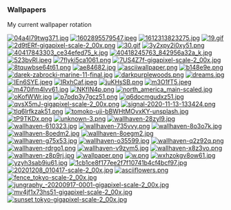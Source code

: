 ### Wallpapers
My current wallpaper rotation

[![04a4l79twg371.jpg](https://raw.githubusercontent.com/ropapermaker/Wallpapers/master/thumbnails/04a4l79twg371.jpg)](https://raw.githubusercontent.com/ropapermaker/Wallpapers/master/papes/04a4l79twg371.jpg)
[![1602895579547.jpeg](https://raw.githubusercontent.com/ropapermaker/Wallpapers/master/thumbnails/1602895579547.jpeg)](https://raw.githubusercontent.com/ropapermaker/Wallpapers/master/papes/1602895579547.jpeg)
[![1612313823275.jpg](https://raw.githubusercontent.com/ropapermaker/Wallpapers/master/thumbnails/1612313823275.jpg)](https://raw.githubusercontent.com/ropapermaker/Wallpapers/master/papes/1612313823275.jpg)
[![19.gif](https://raw.githubusercontent.com/ropapermaker/Wallpapers/master/thumbnails/19.gif)](https://raw.githubusercontent.com/ropapermaker/Wallpapers/master/papes/19.gif)
[![2d9tERf-gigapixel-scale-2_00x.png](https://raw.githubusercontent.com/ropapermaker/Wallpapers/master/thumbnails/2d9tERf-gigapixel-scale-2_00x.png)](https://raw.githubusercontent.com/ropapermaker/Wallpapers/master/papes/2d9tERf-gigapixel-scale-2_00x.png)
[![30.gif](https://raw.githubusercontent.com/ropapermaker/Wallpapers/master/thumbnails/30.gif)](https://raw.githubusercontent.com/ropapermaker/Wallpapers/master/papes/30.gif)
[![3y2xpy2i0xy51.png](https://raw.githubusercontent.com/ropapermaker/Wallpapers/master/thumbnails/3y2xpy2i0xy51.png)](https://raw.githubusercontent.com/ropapermaker/Wallpapers/master/papes/3y2xpy2i0xy51.png)
[![40417843303_ce34efed75_k.jpg](https://raw.githubusercontent.com/ropapermaker/Wallpapers/master/thumbnails/40417843303_ce34efed75_k.jpg)](https://raw.githubusercontent.com/ropapermaker/Wallpapers/master/papes/40417843303_ce34efed75_k.jpg)
[![40418245763_842956a32a_k.jpg](https://raw.githubusercontent.com/ropapermaker/Wallpapers/master/thumbnails/40418245763_842956a32a_k.jpg)](https://raw.githubusercontent.com/ropapermaker/Wallpapers/master/papes/40418245763_842956a32a_k.jpg)
[![523bvRl.jpeg](https://raw.githubusercontent.com/ropapermaker/Wallpapers/master/thumbnails/523bvRl.jpeg)](https://raw.githubusercontent.com/ropapermaker/Wallpapers/master/papes/523bvRl.jpeg)
[![7flyki5ca1061.png](https://raw.githubusercontent.com/ropapermaker/Wallpapers/master/thumbnails/7flyki5ca1061.png)](https://raw.githubusercontent.com/ropapermaker/Wallpapers/master/papes/7flyki5ca1061.png)
[![7US4Z7f-gigapixel-scale-2_00x.jpg](https://raw.githubusercontent.com/ropapermaker/Wallpapers/master/thumbnails/7US4Z7f-gigapixel-scale-2_00x.jpg)](https://raw.githubusercontent.com/ropapermaker/Wallpapers/master/papes/7US4Z7f-gigapixel-scale-2_00x.jpg)
[![8tquwbse64t61.png](https://raw.githubusercontent.com/ropapermaker/Wallpapers/master/thumbnails/8tquwbse64t61.png)](https://raw.githubusercontent.com/ropapermaker/Wallpapers/master/papes/8tquwbse64t61.png)
[![ae84682.jpg](https://raw.githubusercontent.com/ropapermaker/Wallpapers/master/thumbnails/ae84682.jpg)](https://raw.githubusercontent.com/ropapermaker/Wallpapers/master/papes/ae84682.jpg)
[![asciiwallpaper.png](https://raw.githubusercontent.com/ropapermaker/Wallpapers/master/thumbnails/asciiwallpaper.png)](https://raw.githubusercontent.com/ropapermaker/Wallpapers/master/papes/asciiwallpaper.png)
[![b148e9e.png](https://raw.githubusercontent.com/ropapermaker/Wallpapers/master/thumbnails/b148e9e.png)](https://raw.githubusercontent.com/ropapermaker/Wallpapers/master/papes/b148e9e.png)
[![darek-zabrocki-marine-11-final.jpg](https://raw.githubusercontent.com/ropapermaker/Wallpapers/master/thumbnails/darek-zabrocki-marine-11-final.jpg)](https://raw.githubusercontent.com/ropapermaker/Wallpapers/master/papes/darek-zabrocki-marine-11-final.jpg)
[![darkpurplewoods.png](https://raw.githubusercontent.com/ropapermaker/Wallpapers/master/thumbnails/darkpurplewoods.png)](https://raw.githubusercontent.com/ropapermaker/Wallpapers/master/papes/darkpurplewoods.png)
[![dreams.jpg](https://raw.githubusercontent.com/ropapermaker/Wallpapers/master/thumbnails/dreams.jpg)](https://raw.githubusercontent.com/ropapermaker/Wallpapers/master/papes/dreams.jpg)
[![IEn6SYE.jpeg](https://raw.githubusercontent.com/ropapermaker/Wallpapers/master/thumbnails/IEn6SYE.jpeg)](https://raw.githubusercontent.com/ropapermaker/Wallpapers/master/papes/IEn6SYE.jpeg)
[![IRxhCaf.jpeg](https://raw.githubusercontent.com/ropapermaker/Wallpapers/master/thumbnails/IRxhCaf.jpeg)](https://raw.githubusercontent.com/ropapermaker/Wallpapers/master/papes/IRxhCaf.jpeg)
[![juKHsSB.png](https://raw.githubusercontent.com/ropapermaker/Wallpapers/master/thumbnails/juKHsSB.png)](https://raw.githubusercontent.com/ropapermaker/Wallpapers/master/papes/juKHsSB.png)
[![m3O1fT5.jpeg](https://raw.githubusercontent.com/ropapermaker/Wallpapers/master/thumbnails/m3O1fT5.jpeg)](https://raw.githubusercontent.com/ropapermaker/Wallpapers/master/papes/m3O1fT5.jpeg)
[![m470ifm4lvv61.jpg](https://raw.githubusercontent.com/ropapermaker/Wallpapers/master/thumbnails/m470ifm4lvv61.jpg)](https://raw.githubusercontent.com/ropapermaker/Wallpapers/master/papes/m470ifm4lvv61.jpg)
[![NKfIN4p.png](https://raw.githubusercontent.com/ropapermaker/Wallpapers/master/thumbnails/NKfIN4p.png)](https://raw.githubusercontent.com/ropapermaker/Wallpapers/master/papes/NKfIN4p.png)
[![north_america_main-scaled.jpg](https://raw.githubusercontent.com/ropapermaker/Wallpapers/master/thumbnails/north_america_main-scaled.jpg)](https://raw.githubusercontent.com/ropapermaker/Wallpapers/master/papes/north_america_main-scaled.jpg)
[![oKofWWr.jpg](https://raw.githubusercontent.com/ropapermaker/Wallpapers/master/thumbnails/oKofWWr.jpg)](https://raw.githubusercontent.com/ropapermaker/Wallpapers/master/papes/oKofWWr.jpg)
[![p7pdp3y7gcz51.png](https://raw.githubusercontent.com/ropapermaker/Wallpapers/master/thumbnails/p7pdp3y7gcz51.png)](https://raw.githubusercontent.com/ropapermaker/Wallpapers/master/papes/p7pdp3y7gcz51.png)
[![q6docmgudxz51.jpg](https://raw.githubusercontent.com/ropapermaker/Wallpapers/master/thumbnails/q6docmgudxz51.jpg)](https://raw.githubusercontent.com/ropapermaker/Wallpapers/master/papes/q6docmgudxz51.jpg)
[![qvsX5mJ-gigapixel-scale-2_00x.png](https://raw.githubusercontent.com/ropapermaker/Wallpapers/master/thumbnails/qvsX5mJ-gigapixel-scale-2_00x.png)](https://raw.githubusercontent.com/ropapermaker/Wallpapers/master/papes/qvsX5mJ-gigapixel-scale-2_00x.png)
[![signal-2020-11-13-133424.png](https://raw.githubusercontent.com/ropapermaker/Wallpapers/master/thumbnails/signal-2020-11-13-133424.png)](https://raw.githubusercontent.com/ropapermaker/Wallpapers/master/papes/signal-2020-11-13-133424.png)
[![tlq6lrfkzak51.png](https://raw.githubusercontent.com/ropapermaker/Wallpapers/master/thumbnails/tlq6lrfkzak51.png)](https://raw.githubusercontent.com/ropapermaker/Wallpapers/master/papes/tlq6lrfkzak51.png)
[![tomoko-uji-bBWHtMOvxKY-unsplash.jpg](https://raw.githubusercontent.com/ropapermaker/Wallpapers/master/thumbnails/tomoko-uji-bBWHtMOvxKY-unsplash.jpg)](https://raw.githubusercontent.com/ropapermaker/Wallpapers/master/papes/tomoko-uji-bBWHtMOvxKY-unsplash.jpg)
[![tP9TKDx.png](https://raw.githubusercontent.com/ropapermaker/Wallpapers/master/thumbnails/tP9TKDx.png)](https://raw.githubusercontent.com/ropapermaker/Wallpapers/master/papes/tP9TKDx.png)
[![unknown-3.png](https://raw.githubusercontent.com/ropapermaker/Wallpapers/master/thumbnails/unknown-3.png)](https://raw.githubusercontent.com/ropapermaker/Wallpapers/master/papes/unknown-3.png)
[![wallhaven-28zyl9.jpg](https://raw.githubusercontent.com/ropapermaker/Wallpapers/master/thumbnails/wallhaven-28zyl9.jpg)](https://raw.githubusercontent.com/ropapermaker/Wallpapers/master/papes/wallhaven-28zyl9.jpg)
[![wallhaven-610323.jpg](https://raw.githubusercontent.com/ropapermaker/Wallpapers/master/thumbnails/wallhaven-610323.jpg)](https://raw.githubusercontent.com/ropapermaker/Wallpapers/master/papes/wallhaven-610323.jpg)
[![wallhaven-735vvy.png](https://raw.githubusercontent.com/ropapermaker/Wallpapers/master/thumbnails/wallhaven-735vvy.png)](https://raw.githubusercontent.com/ropapermaker/Wallpapers/master/papes/wallhaven-735vvy.png)
[![wallhaven-8o3o7k.jpg](https://raw.githubusercontent.com/ropapermaker/Wallpapers/master/thumbnails/wallhaven-8o3o7k.jpg)](https://raw.githubusercontent.com/ropapermaker/Wallpapers/master/papes/wallhaven-8o3o7k.jpg)
[![wallhaven-8oedm2.jpg](https://raw.githubusercontent.com/ropapermaker/Wallpapers/master/thumbnails/wallhaven-8oedm2.jpg)](https://raw.githubusercontent.com/ropapermaker/Wallpapers/master/papes/wallhaven-8oedm2.jpg)
[![wallhaven-8oegm2.jpg](https://raw.githubusercontent.com/ropapermaker/Wallpapers/master/thumbnails/wallhaven-8oegm2.jpg)](https://raw.githubusercontent.com/ropapermaker/Wallpapers/master/papes/wallhaven-8oegm2.jpg)
[![wallhaven-g75x53.jpg](https://raw.githubusercontent.com/ropapermaker/Wallpapers/master/thumbnails/wallhaven-g75x53.jpg)](https://raw.githubusercontent.com/ropapermaker/Wallpapers/master/papes/wallhaven-g75x53.jpg)
[![wallhaven-o35599.jpg](https://raw.githubusercontent.com/ropapermaker/Wallpapers/master/thumbnails/wallhaven-o35599.jpg)](https://raw.githubusercontent.com/ropapermaker/Wallpapers/master/papes/wallhaven-o35599.jpg)
[![wallhaven-q2z92q.png](https://raw.githubusercontent.com/ropapermaker/Wallpapers/master/thumbnails/wallhaven-q2z92q.png)](https://raw.githubusercontent.com/ropapermaker/Wallpapers/master/papes/wallhaven-q2z92q.png)
[![wallhaven-rdrgo1.png](https://raw.githubusercontent.com/ropapermaker/Wallpapers/master/thumbnails/wallhaven-rdrgo1.png)](https://raw.githubusercontent.com/ropapermaker/Wallpapers/master/papes/wallhaven-rdrgo1.png)
[![wallhaven-v9zvm5.jpg](https://raw.githubusercontent.com/ropapermaker/Wallpapers/master/thumbnails/wallhaven-v9zvm5.jpg)](https://raw.githubusercontent.com/ropapermaker/Wallpapers/master/papes/wallhaven-v9zvm5.jpg)
[![wallhaven-x8z3vo.png](https://raw.githubusercontent.com/ropapermaker/Wallpapers/master/thumbnails/wallhaven-x8z3vo.png)](https://raw.githubusercontent.com/ropapermaker/Wallpapers/master/papes/wallhaven-x8z3vo.png)
[![wallhaven-z8p9rj.jpg](https://raw.githubusercontent.com/ropapermaker/Wallpapers/master/thumbnails/wallhaven-z8p9rj.jpg)](https://raw.githubusercontent.com/ropapermaker/Wallpapers/master/papes/wallhaven-z8p9rj.jpg)
[![wallpaper.png](https://raw.githubusercontent.com/ropapermaker/Wallpapers/master/thumbnails/wallpaper.png)](https://raw.githubusercontent.com/ropapermaker/Wallpapers/master/papes/wallpaper.png)
[![w.png](https://raw.githubusercontent.com/ropapermaker/Wallpapers/master/thumbnails/w.png)](https://raw.githubusercontent.com/ropapermaker/Wallpapers/master/papes/w.png)
[![wxhzokgv8ow61.jpg](https://raw.githubusercontent.com/ropapermaker/Wallpapers/master/thumbnails/wxhzokgv8ow61.jpg)](https://raw.githubusercontent.com/ropapermaker/Wallpapers/master/papes/wxhzokgv8ow61.jpg)
[![yzyh3sab9iu61.jpg](https://raw.githubusercontent.com/ropapermaker/Wallpapers/master/thumbnails/yzyh3sab9iu61.jpg)](https://raw.githubusercontent.com/ropapermaker/Wallpapers/master/papes/yzyh3sab9iu61.jpg)
[![1cb1ce8f177ee2f7f10741b4cf4bcf97.jpg](https://raw.githubusercontent.com/ropapermaker/Wallpapers/master/thumbnails/1cb1ce8f177ee2f7f10741b4cf4bcf97.jpg)](https://raw.githubusercontent.com/ropapermaker/Wallpapers/master/mobile/1cb1ce8f177ee2f7f10741b4cf4bcf97.jpg)
[![20201208_010417-scale-2_00x.jpg](https://raw.githubusercontent.com/ropapermaker/Wallpapers/master/thumbnails/20201208_010417-scale-2_00x.jpg)](https://raw.githubusercontent.com/ropapermaker/Wallpapers/master/mobile/20201208_010417-scale-2_00x.jpg)
[![asciiflowers.png](https://raw.githubusercontent.com/ropapermaker/Wallpapers/master/thumbnails/asciiflowers.png)](https://raw.githubusercontent.com/ropapermaker/Wallpapers/master/mobile/asciiflowers.png)
[![fence_tokyo-scale-2_00x.jpg](https://raw.githubusercontent.com/ropapermaker/Wallpapers/master/thumbnails/fence_tokyo-scale-2_00x.jpg)](https://raw.githubusercontent.com/ropapermaker/Wallpapers/master/mobile/fence_tokyo-scale-2_00x.jpg)
[![jungraphy_-20200917-0001-gigapixel-scale-2_00x.jpg](https://raw.githubusercontent.com/ropapermaker/Wallpapers/master/thumbnails/jungraphy_-20200917-0001-gigapixel-scale-2_00x.jpg)](https://raw.githubusercontent.com/ropapermaker/Wallpapers/master/mobile/jungraphy_-20200917-0001-gigapixel-scale-2_00x.jpg)
[![mv4jf1x73hs51-gigapixel-scale-2_00x.jpg](https://raw.githubusercontent.com/ropapermaker/Wallpapers/master/thumbnails/mv4jf1x73hs51-gigapixel-scale-2_00x.jpg)](https://raw.githubusercontent.com/ropapermaker/Wallpapers/master/mobile/mv4jf1x73hs51-gigapixel-scale-2_00x.jpg)
[![sunset tokyo-gigapixel-scale-2_00x.jpg](https://raw.githubusercontent.com/ropapermaker/Wallpapers/master/thumbnails/sunset%20tokyo-gigapixel-scale-2_00x.jpg)](https://raw.githubusercontent.com/ropapermaker/Wallpapers/master/mobile/sunset%20tokyo-gigapixel-scale-2_00x.jpg)
